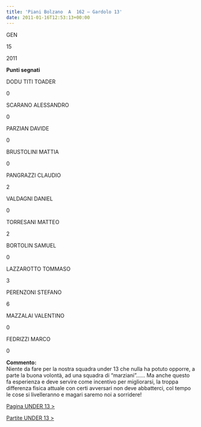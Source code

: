```yaml
---
title: 'Piani Bolzano  A  162 – Gardolo 13'
date: 2011-01-16T12:53:13+00:00
---
```

GEN

15

2011

**Punti segnati**

DODU TITI TOADER

0

SCARANO ALESSANDRO

0

PARZIAN DAVIDE

0

BRUSTOLINI MATTIA

0

PANGRAZZI CLAUDIO

2

VALDAGNI DANIEL

0

TORRESANI MATTEO

2

BORTOLIN SAMUEL

0

LAZZAROTTO TOMMASO

3

PERENZONI STEFANO

6

MAZZALAI VALENTINO

0

FEDRIZZI MARCO

0

**Commento:**  
Niente da fare per la nostra squadra under 13 che nulla ha potuto opporre, a parte la buona volontà, ad una squadra di “marziani”…… Ma anche questo fa esperienza e deve servire come incentivo per migliorarsi, la troppa differenza fisica attuale con certi avversari non deve abbatterci, col tempo le cose si livelleranno e magari saremo noi a sorridere!

[Pagina UNDER 13 >](http://www.basketgardolo.it/under-13)

[Partite UNDER 13 >](http://www.basketgardolo.it/?tag=under-13&cat=11)